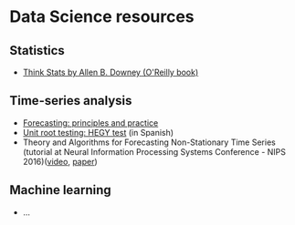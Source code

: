 # Data Science resources

## Statistics
- [Think Stats by Allen B. Downey (O'Reilly book)](http://greenteapress.com/wp/think-stats-2e/)

## Time-series analysis
- [Forecasting: principles and practice](https://www.otexts.org/fpp)
- [Unit root testing: HEGY test](https://www.researchgate.net/publication/254399805_Prueba_de_HEGY_en_R_Una_guia) (in Spanish)
- Theory and Algorithms for Forecasting Non-Stationary Time Series (tutorial at Neural Information Processing Systems Conference - NIPS 2016)([video](https://channel9.msdn.com/Events/Neural-Information-Processing-Systems-Conference/Neural-Information-Processing-Systems-Conference-NIPS-2016/Theory-and-Algorithms-for-Forecasting-Non-Stationary-Time-Series), [paper](http://www.cs.nyu.edu/~mohri/pub/ts.pdf))

## Machine learning
- ...
